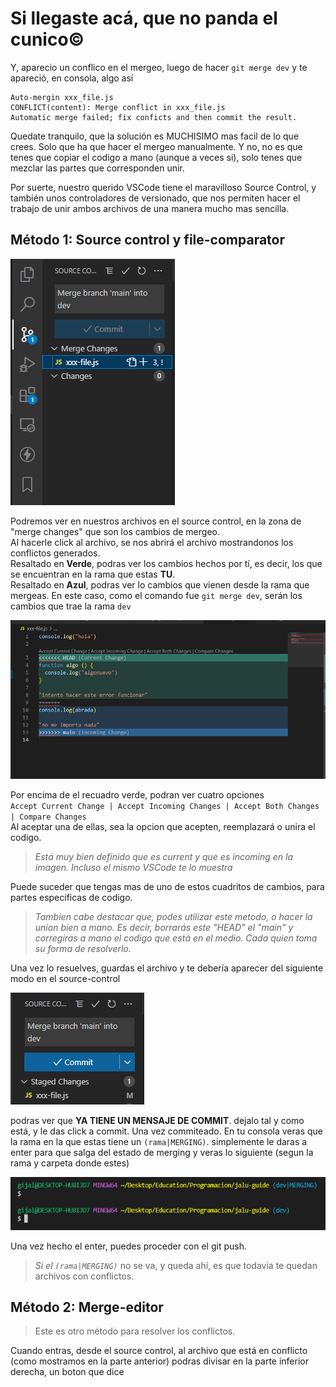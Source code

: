 # Si llegaste acá, que no panda el cunico©

Y, aparecio un conflico en el mergeo, luego de hacer `git merge dev` y te apareció, en consola, algo así

```
Auto-mergin xxx_file.js
CONFLICT(content): Merge conflict in xxx_file.js
Automatic merge failed; fix conficts and then commit the result.
```

Quedate tranquilo, que la solución es MUCHISIMO mas facil de lo que crees. Solo que ha que hacer el mergeo manualmente. Y no, no es que tenes que copiar el codigo a mano (aunque a veces si), solo tenes que mezclar las partes que corresponden unir.

Por suerte, nuestro querido VSCode tiene el maravilloso Source Control, y también unos controladores de versionado, que nos permiten hacer el trabajo de unir ambos archivos de una manera mucho mas sencilla. 

## Método 1: Source control y file-comparator

![source control](./Images/merge-conflict.png "source control")

Podremos ver en nuestros archivos en el source control, en la zona de "merge changes" que son los cambios de mergeo.  
Al hacerle click al archivo, se nos abrirá el archivo mostrandonos los conflictos generados.  
Resaltado en __Verde__, podras ver los cambios hechos por tí, es decir, los que se encuentran en la rama que estas **TU**.  
Resaltado en __Azul__, podras ver lo cambios que vienen desde la rama que mergeas. En este caso, como el comando fue `git merge dev`, serán los cambios que trae la rama `dev`

![file-comparator](./Images/file-editor.png "file comparator")  

Por encima de el recuadro verde, podran ver cuatro opciones  
`Accept Current Change | Accept Incoming Changes | Accept Both Changes | Compare Changes`  
Al aceptar una de ellas, sea la opcion que acepten, reemplazará o unira el codigo.

> _Está muy bien definido que es current y que es incoming en la imagen. Incluso el mismo VSCode te lo muestra_  

Puede suceder que tengas mas de uno de estos cuadritos de cambios, para partes especificas de codigo.  

>_Tambien cabe destacar que, podes utilizar este metodo, o hacer la union bien a mano. Es decir, borrarás este "HEAD" el "main" y corregiras a mano el codigo que está en el medio. Cada quien toma su forma de resolverlo._

Una vez lo resuelves, guardas el archivo y te debería aparecer del siguiente modo en el source-control

![sorce-control](./Images/merge-conflict-2.png "source-control")

podras ver que **YA TIENE UN MENSAJE DE COMMIT**. dejalo tal y como está, y le das click a commit. Una vez commiteado. En tu consola veras que la rama en la que estas tiene un `(rama|MERGING)`. simplemente le daras a enter para que salga del estado de merging y veras lo siguiente (segun la rama y carpeta donde estes)

![consola](./Images/merge-conflict-3.png "consola")

Una vez hecho el enter, puedes proceder con el git push.

>_Si el `(rama|MERGING)`_ no se va, y queda ahí, es que todavia te quedan archivos con conflictos.

## Método 2: Merge-editor

>Este es otro método para resolver los conflictos. 

Cuando entras, desde el source control, al archivo que está en conflicto (como mostramos en la parte anterior) podras divisar en la parte inferior derecha, un boton que dice 